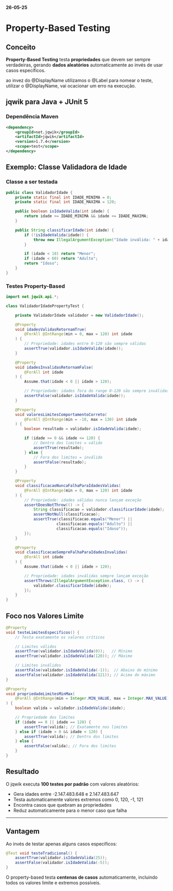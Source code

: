 **26-05-25**

# Property-Based Testing

## Conceito
**Property-Based Testing** testa **propriedades** que devem ser sempre verdadeiras, gerando **dados aleatórios** automaticamente ao invés de usar casos específicos.

ao invez do @DisplayName utilizamos o @Label para nomear o teste, utilizar o @DisplayName, vai ocacionar um erro na execução.

## jqwik para Java + JUnit 5

### Dependência Maven
```xml
<dependency>
    <groupId>net.jqwik</groupId>
    <artifactId>jqwik</artifactId>
    <version>1.7.4</version>
    <scope>test</scope>
</dependency>
```

## Exemplo: Classe Validadora de Idade

### Classe a ser testada
```java
public class ValidadorIdade {
    private static final int IDADE_MINIMA = 0;
    private static final int IDADE_MAXIMA = 120;

    public boolean isIdadeValida(int idade) {
        return idade >= IDADE_MINIMA && idade <= IDADE_MAXIMA;
    }

    public String classificarIdade(int idade) {
        if (!isIdadeValida(idade)) {
            throw new IllegalArgumentException("Idade inválida: " + idade);
        }

        if (idade < 18) return "Menor";
        if (idade < 60) return "Adulto";
        return "Idoso";
    }
}
```

### Testes Property-Based

```java
import net.jqwik.api.*;

class ValidadorIdadePropertyTest {

    private ValidadorIdade validador = new ValidadorIdade();

    @Property
    void idadesValidasRetornamTrue(
        @ForAll @IntRange(min = 0, max = 120) int idade
    ) {
        // Propriedade: idades entre 0-120 são sempre válidas
        assertTrue(validador.isIdadeValida(idade));
    }

    @Property
    void idadesInvalidasRetornamFalse(
        @ForAll int idade
    ) {
        Assume.that(idade < 0 || idade > 120);

        // Propriedade: idades fora do range 0-120 são sempre inválidas
        assertFalse(validador.isIdadeValida(idade));
    }

    @Property
    void valoresLimitesComportamentoCorreto(
        @ForAll @IntRange(min = -10, max = 130) int idade
    ) {
        boolean resultado = validador.isIdadeValida(idade);

        if (idade >= 0 && idade <= 120) {
            // Dentro dos limites = válido
            assertTrue(resultado);
        } else {
            // Fora dos limites = inválido
            assertFalse(resultado);
        }
    }

    @Property
    void classificacaoNuncaFalhaParaIdadesValidas(
        @ForAll @IntRange(min = 0, max = 120) int idade
    ) {
        // Propriedade: idades válidas nunca lançam exceção
        assertDoesNotThrow(() -> {
            String classificacao = validador.classificarIdade(idade);
            assertNotNull(classificacao);
            assertTrue(classificacao.equals("Menor") ||
                      classificacao.equals("Adulto") ||
                      classificacao.equals("Idoso"));
        });
    }

    @Property
    void classificacaoSempreFalhaParaIdadesInvalidas(
        @ForAll int idade
    ) {
        Assume.that(idade < 0 || idade > 120);

        // Propriedade: idades inválidas sempre lançam exceção
        assertThrows(IllegalArgumentException.class, () -> {
            validador.classificarIdade(idade);
        });
    }
}
```

## Foco nos Valores Limite

```java
@Property
void testeLimitesEspecificos() {
    // Testa exatamente os valores críticos

    // Limites válidos
    assertTrue(validador.isIdadeValida(0));   // Mínimo
    assertTrue(validador.isIdadeValida(120)); // Máximo

    // Limites inválidos
    assertFalse(validador.isIdadeValida(-1));  // Abaixo do mínimo
    assertFalse(validador.isIdadeValida(121)); // Acima do máximo
}

@Property
void propriedadeLimitesMinMax(
    @ForAll @IntRange(min = Integer.MIN_VALUE, max = Integer.MAX_VALUE) int idade
) {
    boolean valida = validador.isIdadeValida(idade);

    // Propriedade dos limites
    if (idade == 0 || idade == 120) {
        assertTrue(valida); // Exatamente nos limites
    } else if (idade > 0 && idade < 120) {
        assertTrue(valida); // Dentro dos limites
    } else {
        assertFalse(valida); // Fora dos limites
    }
}
```

## Resultado

O jqwik executa **100 testes por padrão** com valores aleatórios:
- Gera idades entre -2.147.483.648 e 2.147.483.647
- Testa automaticamente valores extremos como 0, 120, -1, 121
- Encontra casos que quebram as propriedades
- Reduz automaticamente para o menor caso que falha

---

## Vantagem

Ao invés de testar apenas alguns casos específicos:
```java
@Test void testeTradicional() {
    assertTrue(validador.isIdadeValida(25));
    assertFalse(validador.isIdadeValida(-5));
}
```

O property-based testa **centenas de casos** automaticamente, incluindo todos os valores limite e extremos possíveis.




